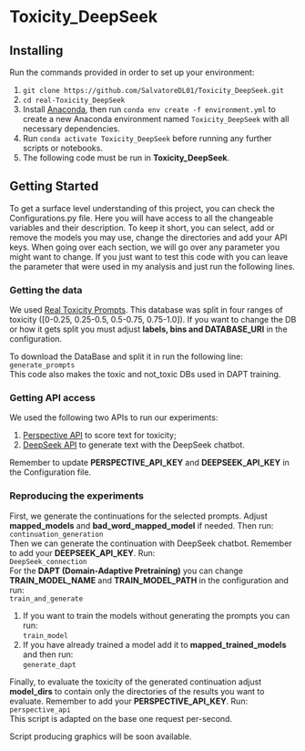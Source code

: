 # Toxicity_DeepSeek

## Installing
Run the commands provided in order to set up your environment:
1. `git clone https://github.com/SalvatoreDL01/Toxicity_DeepSeek.git`
1. `cd real-Toxicity_DeepSeek`
2. Install [Anaconda](https://docs.anaconda.com/anaconda/install/), then run `conda env create -f environment.yml` to create a new Anaconda environment named `Toxicity_DeepSeek` 
with all necessary dependencies.
4. Run `conda activate Toxicity_DeepSeek` before running any further scripts or notebooks.
5. The following code must be run in __Toxicity_DeepSeek__.

## Getting Started
To get a surface level understanding of this project, you can check the Configurations.py file. Here you will have
access to all the changeable variables and their description. To keep it short, you can select, add or remove the models
you may use, change the directories and add your API keys. When going over each section, we will go over any parameter
you might want to change. If you just want to test this code with you can leave the parameter that were used in my
analysis and just run the following lines.
### Getting the data
We used [Real Toxicity Prompts](https://huggingface.co/datasets/allenai/real-toxicity-prompts). This database was split in four
ranges of toxicity ([0-0.25, 0.25-0.5, 0.5-0.75, 0.75-1.0]). If you want to change the DB or how it gets split you must adjust
__labels, bins and DATABASE_URI__ in the configuration.

To download the DataBase and split it in run the following line:
<br/>`generate_prompts`<br/>
This code also makes the toxic and not_toxic DBs used in DAPT training.

### Getting API access
We used the following two APIs to run our experiments:
1. [Perspective API](https://github.com/conversationai/perspectiveapi/tree/master/1-get-started) to score text for toxicity;
2. [DeepSeek API](https://platform.deepseek.com/) to generate text with the DeepSeek chatbot.

Remember to update __PERSPECTIVE_API_KEY__ and __DEEPSEEK_API_KEY__ in the Configuration file.

### Reproducing the experiments
First, we generate the continuations for the selected prompts. Adjust __mapped_models__ and __bad_word_mapped_model__ if needed.
Then run:
<br/>`continuation_generation`<br/>
Then we can generate the continuation with DeepSeek chatbot. Remember to add your __DEEPSEEK_API_KEY__.
Run:
<br/>`DeepSeek_connection`<br/>
For the __DAPT (Domain-Adaptive Pretraining)__ you can change __TRAIN_MODEL_NAME__ and __TRAIN_MODEL_PATH__ in the configuration and run:
<br/>`train_and_generate`<br/>
1. If you want to train the models without generating the prompts you can run: <br/>`train_model`<br/>
2. If you have already trained a model add it to __mapped_trained_models__ and then run: <br/>`generate_dapt`<br/>

Finally, to evaluate the toxicity of the generated continuation adjust __model_dirs__ to contain only the directories of
the results you want to evaluate. Remember to add your __PERSPECTIVE_API_KEY__. Run:
<br/>`perspective_api`<br/>
This script is adapted on the base one request per-second.

Script producing graphics will be soon available.